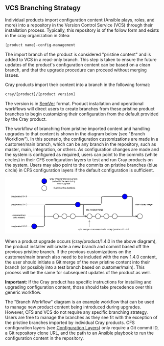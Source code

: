 ## VCS Branching Strategy

Individual products import configuration content \(Ansible plays, roles, and more\) into a repository in the Version Control Service \(VCS\) through their installation process. Typically, this repository is of the follow form and exists in the cray organization in Gitea:

```bash
[product name]-config-management
```

The import branch of the product is considered "pristine content" and is added to VCS in a read-only branch. This step is taken to ensure the future updates of the product's configuration content can be based on a clean branch, and that the upgrade procedure can proceed without merging issues.

Cray products import their content into a branch in the following format:

```bash
cray/[product]/[product version]
```

The version is in [SemVer](https://semver.org) format. Product installation and operational workflows will direct users to create branches from these pristine product branches to begin customizing their configuration from the default provided by the Cray product.

The workflow of branching from pristine imported content and handling upgrades to that content is shown in the diagram below \(see "Branch Workflow"\). In this scenario, the configuration customizations are made in a customer/main branch, which can be any branch in the repository, such as master, main, integration, or others. As configuration changes are made and the system is configured as required, users can point to the commits \(white circles\) in their CFS configuration layers to test and run Cray products on the system. Users may also point to the commits on pristine branches \(blue circle\) in CFS configuration layers if the default configuration is sufficient.

![](../../img/operations/branch_workflow.png "Branch Workflow")

When a product upgrade occurs \(cray/product/1.4.0 in the above diagram\), the product installer will create a new branch and commit based off the previous pristine branch. If the previous customizations on the customer/main branch also need to be included with the new 1.4.0 content, the user should initiate a Git merge of the new pristine content into their branch \(or possibly into a test branch based on customer/main\). This process will be the same for subsequent updates of the product as well.

**Important:** If the Cray product has specific instructions for installing and upgrading configuration content, those should take precedence over this generic workflow.

The "Branch Workflow" diagram is an example workflow that can be used to manage new product content being introduced during upgrades. However, CFS and VCS do not require any specific branching strategy. Users are free to manage the branches as they see fit with the exception of the pristine branches imported by individual Cray products. CFS configuration layers \(see [Configuration Layers](Configuration_Layers.md)\) only require a Git commit ID, a Git repository clone URL, and the path to an Ansible playbook to run the configuration content in the repository.


